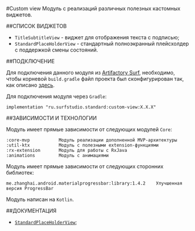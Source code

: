#Custom view
Модуль с реализаций различных полезных кастомных виджетов.

##СПИСОК ВИДЖЕТОВ

+ `TitleSubtitleView` - виджет для отображения текста с подписью;
+ `StandardPlaceHolderView` - стандартный полноэкранный плейсхолдер с поддержкой смены состояний.

##ПОДКЛЮЧЕНИЕ

Для подключения данного модуля из [Artifactory Surf](http://artifactory.surfstudio.ru), необходимо, 
чтобы корневой `build.gradle` файл проекта был сконфигурирован так, как описано 
[здесь](https://bitbucket.org/surfstudio/android-standard/overview).
  
Для подключения модуля через `Gradle`:

    implementation "ru.surfstudio.standard:custom-view:X.X.X"
    
##ЗАВИСИМОСТИ И ТЕХНОЛОГИИ

Модуль имеет прямые зависимости от следующих модулей `Core`:

    :core-mvp           Модуль реализации дополненной MVP-архитектуры
    :util-ktx           Модуль с полезными extension-функциями
    :rx-extension       Модуль для работы с RxJava
    :animations         Модуль с анимациями
    
Модуль имеет прямые зависимости от следующих сторонних библиотек:

    me.zhanghai.android.materialprogressbar:library:1.4.2    Улучшенная версия ProgressBar

Модуль написан на `Kotlin`.

##ДОКУМЕНТАЦИЯ

+ [`StandardPlaceHolderView`](/custom-view/STANDARD-PLACEHOLDER-VIEW-README.md);

